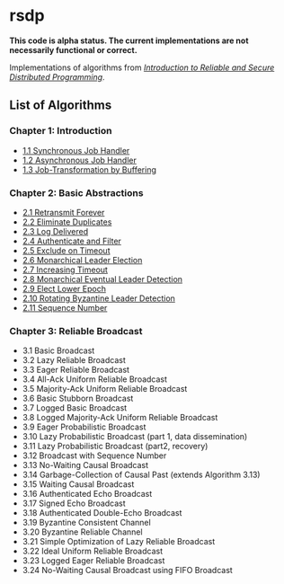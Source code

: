 # rsdp

**This code is alpha status. The current implementations are not necessarily functional or correct.**

Implementations of algorithms from [*Introduction to Reliable and Secure Distributed Programming*][rsdp].

[rsdp]: http://distributedprogramming.net

## List of Algorithms

### Chapter 1: Introduction

- [1.1 Synchronous Job Handler](https://github.com/rads/rsdp/blob/master/src/rads/rsdp/algorithms/synchronous_job_handler.clj)
- [1.2 Asynchronous Job Handler](https://github.com/rads/rsdp/blob/master/src/rads/rsdp/algorithms/asynchronous_job_handler.clj)
- [1.3 Job-Transformation by Buffering](https://github.com/rads/rsdp/blob/master/src/rads/rsdp/algorithms/job_transformation_by_buffering.clj)

### Chapter 2: Basic Abstractions

- [2.1 Retransmit Forever](https://github.com/rads/rsdp/blob/master/src/rads/rsdp/algorithms/retransmit_forever.clj)
- [2.2 Eliminate Duplicates](https://github.com/rads/rsdp/blob/master/src/rads/rsdp/algorithms/eliminate_duplicates.clj)
- [2.3 Log Delivered](https://github.com/rads/rsdp/blob/master/src/rads/rsdp/algorithms/log_delivered.clj)
- [2.4 Authenticate and Filter](https://github.com/rads/rsdp/blob/master/src/rads/rsdp/algorithms/authenticate_and_filter.clj)
- [2.5 Exclude on Timeout](https://github.com/rads/rsdp/blob/master/src/rads/rsdp/algorithms/exclude_on_timeout.clj)
- [2.6 Monarchical Leader Election](https://github.com/rads/rsdp/blob/master/src/rads/rsdp/algorithms/monarchical_leader_election.clj)
- [2.7 Increasing Timeout](https://github.com/rads/rsdp/blob/master/src/rads/rsdp/algorithms/increasing_timeout.clj)
- [2.8 Monarchical Eventual Leader Detection](https://github.com/rads/rsdp/blob/master/src/rads/rsdp/algorithms/monarchical_eventual_leader_detection.clj)
- [2.9 Elect Lower Epoch](https://github.com/rads/rsdp/blob/master/src/rads/rsdp/algorithms/elect_lower_epoch.clj)
- [2.10 Rotating Byzantine Leader Detection](https://github.com/rads/rsdp/blob/master/src/rads/rsdp/algorithms/rotating_byzantine_leader_detection.clj)
- [2.11 Sequence Number](https://github.com/rads/rsdp/blob/master/src/rads/rsdp/algorithms/sequence_number.clj)

### Chapter 3: Reliable Broadcast

- 3.1 Basic Broadcast
- 3.2 Lazy Reliable Broadcast
- 3.3 Eager Reliable Broadcast
- 3.4 All-Ack Uniform Reliable Broadcast
- 3.5 Majority-Ack Uniform Reliable Broadcast
- 3.6 Basic Stubborn Broadcast
- 3.7 Logged Basic Broadcast
- 3.8 Logged Majority-Ack Uniform Reliable Broadcast
- 3.9 Eager Probabilistic Broadcast
- 3.10 Lazy Probabilistic Broadcast (part 1, data dissemination)
- 3.11 Lazy Probabilistic Broadcast (part2, recovery)
- 3.12 Broadcast with Sequence Number
- 3.13 No-Waiting Causal Broadcast
- 3.14 Garbage-Collection of Causal Past (extends Algorithm 3.13)
- 3.15 Waiting Causal Broadcast
- 3.16 Authenticated Echo Broadcast
- 3.17 Signed Echo Broadcast
- 3.18 Authenticated Double-Echo Broadcast
- 3.19 Byzantine Consistent Channel
- 3.20 Byzantine Reliable Channel
- 3.21 Simple Optimization of Lazy Reliable Broadcast
- 3.22 Ideal Uniform Reliable Broadcast
- 3.23 Logged Eager Reliable Broadcast
- 3.24 No-Waiting Causal Broadcast using FIFO Broadcast

